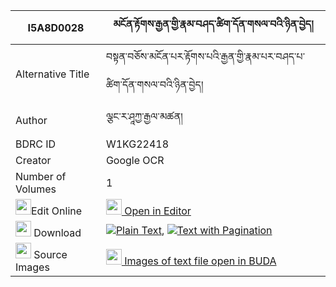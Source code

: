 |I5A8D0028|མངོན་རྟོགས་རྒྱན་གྱི་རྣམ་བཤད་ཚིག་དོན་གསལ་བའི་ཉིན་བྱེད། 
| --- | --- 
|Alternative Title |བསྟན་བཅོས་མངོན་པར་རྟོགས་པའི་རྒྱན་གྱི་རྣམ་པར་བཤད་པ་ཚིག་དོན་གསལ་བའི་ཉིན་བྱེད།
|Author| ལྕང་ར་ཤཱཀྱ་རྒྱལ་མཚན།
|BDRC ID | W1KG22418
|Creator | Google OCR
|Number of Volumes| 1
|<img width="25" src="https://img.icons8.com/color/25/000000/edit-property.png">Edit Online| [<img width="25" src="https://avatars.githubusercontent.com/u/45091458?s=200&v=4"> Open in Editor](http://editor.openpecha.org/I5A8D0028)
|<img width="25" src="https://img.icons8.com/fluent/48/000000/download-2.png"/>  Download | [![](https://img.icons8.com/color/20/000000/txt.png)Plain Text](https://github.com/Openpecha/I5A8D0028/releases/download/v1/ngontok_gyen_gyi_namshe_tsikdo_plain_I5A8D0028.zip), [![](https://img.icons8.com/color/20/000000/txt.png)Text with Pagination](https://github.com/Openpecha/I5A8D0028/releases/download/v1/ngontok_gyen_gyi_namshe_tsikdo_pages_I5A8D0028.zip)
|<img width="25" src="https://img.icons8.com/plasticine/100/000000/pictures-folder.png"/>  Source Images | [<img width="25" src="https://library.bdrc.io/icons/BUDA-small.svg"> Images of text file open in BUDA](https://library.bdrc.io/show/bdr:W1KG22418)